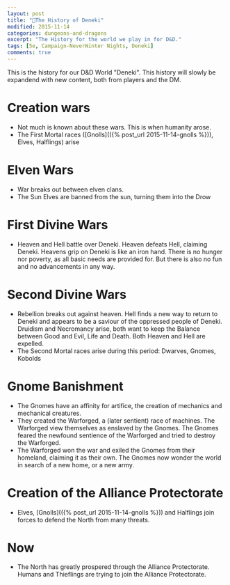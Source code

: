 ```yaml
---
layout: post
title: "🏰The History of Deneki"
modified: 2015-11-14
categories: dungeons-and-dragons
excerpt: "The History for the world we play in for D&D."
tags: [5e, Campaign-NeverWinter Nights, Deneki]
comments: true
---
```


This is the history for our D&D World "Deneki". This history will slowly be expandend with new content, both from players and the DM.

# Creation wars
* Not much is known about these wars. This is when humanity arose.
* The First Mortal races ([Gnolls](({% post_url 2015-11-14-gnolls %})), Elves, Halflings) arise

# Elven Wars

- War breaks out between elven clans.
- The Sun Elves are banned from the sun, turning them into the Drow

# First Divine Wars
- Heaven and Hell battle over Deneki. Heaven defeats Hell, claiming Deneki. Heavens grip on Deneki is like an iron hand. There is no hunger nor poverty, as all basic needs are provided for. But there is also no fun and no advancements in any way.

# Second Divine Wars

- Rebellion breaks out against heaven. Hell finds a new way to return to Deneki and appears to be a saviour of the oppressed people of Deneki. Druidism and Necromancy arise, both want to keep the Balance between Good and Evil, Life and Death. Both Heaven and Hell are expelled.
- The Second Mortal races arise during this period: Dwarves, Gnomes, Kobolds

# Gnome Banishment
- The Gnomes have an affinity for artifice, the creation of mechanics and mechanical creatures.
- They created the Warforged, a (later sentient) race of machines. The Warforged view themselves as enslaved by the Gnomes. The Gnomes feared the newfound sentience of the Warforged and tried to destroy the Warforged.
- The Warforged won the war and exiled the Gnomes from their homeland, claiming it as their own. The Gnomes now wonder the world in search of a new home, or a new army.

# Creation of the Alliance Protectorate
- Elves, [Gnolls](({% post_url 2015-11-14-gnolls %})) and Halflings join forces to defend the North from many threats.

# Now
- The North has greatly prospered through the Alliance Protectorate. Humans and Thieflings are trying to join the Alliance Protectorate.
